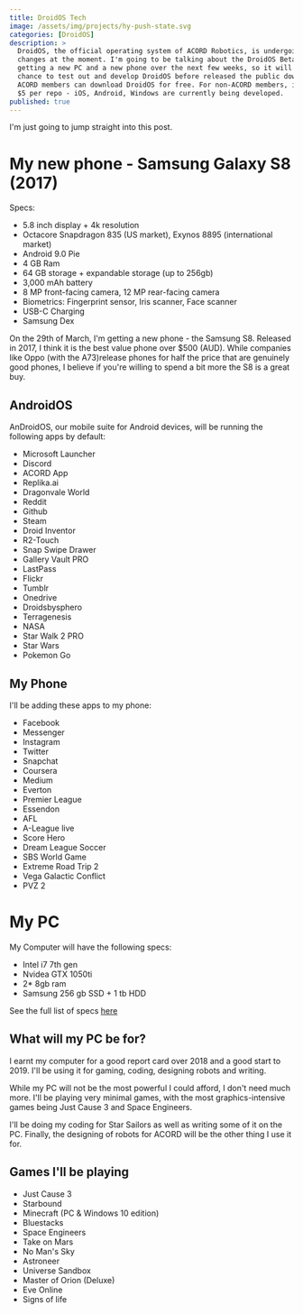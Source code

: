 ```yaml
---
title: DroidOS Tech
image: /assets/img/projects/hy-push-state.svg
categories: [DroidOS]
description: >
  DroidOS, the official operating system of ACORD Robotics, is undergoing a few
  changes at the moment. I'm going to be talking about the DroidOS Beta. I'm
  getting a new PC and a new phone over the next few weeks, so it will be a good
  chance to test out and develop DroidOS before released the public download.
  ACORD members can download DroidOS for free. For non-ACORD members, it will be
  $5 per repo - iOS, Android, Windows are currently being developed.
published: true
---
```

I'm just going to jump straight into this post.

# My new phone - Samsung Galaxy S8 (2017)

Specs:
- 5.8 inch display + 4k resolution
- Octacore Snapdragon 835 (US market), Exynos 8895 (international market)
- Android 9.0 Pie
- 4 GB Ram
- 64 GB storage + expandable storage (up to 256gb)
- 3,000 mAh battery
- 8 MP front-facing camera, 12 MP rear-facing camera
- Biometrics: Fingerprint sensor, Iris scanner, Face scanner
- USB-C Charging
- Samsung Dex

On the 29th of March, I'm getting a new phone - the Samsung S8. Released in 2017, I think it is the best value phone over $500 (AUD). While companies like Oppo (with the A73)release phones for half the price that are genuinely good phones, I believe if you're willing to spend a bit more the S8 is a great buy.

## AndroidOS

AnDroidOS, our mobile suite for Android devices, will be running the following apps by default:

- Microsoft Launcher
- Discord
- ACORD App
- Replika.ai
- Dragonvale World
- Reddit
- Github
- Steam
- Droid Inventor
- R2-Touch
- Snap Swipe Drawer
- Gallery Vault PRO
- LastPass
- Flickr
- Tumblr
- Onedrive
- Droidsbysphero
- Terragenesis
- NASA
- Star Walk 2 PRO
- Star Wars
- Pokemon Go

## My Phone

I'll be adding these apps to my phone:
- Facebook
- Messenger
- Instagram
- Twitter
- Snapchat
- Coursera
- Medium
- Everton
- Premier League
- Essendon
- AFL
- A-League live
- Score Hero
- Dream League Soccer
- SBS World Game
- Extreme Road Trip 2
- Vega Galactic Conflict
- PVZ 2

# My PC
My Computer will have the following specs:
- Intel i7 7th gen
- Nvidea GTX 1050ti
- 2* 8gb ram
- Samsung 256 gb SSD + 1 tb HDD

See the full list of specs [here](http://acord-robotics.github.io/starsailors/droidputer)

## What will my PC be for?
I earnt my computer for a good report card over 2018 and a good start to 2019. I'll be using it for gaming, coding, designing robots and writing. 

While my PC will not be the most powerful I could afford, I don't need much more. I'll be playing very minimal games, with the most graphics-intensive games being Just Cause 3 and Space Engineers.

I'll be doing my coding for Star Sailors as well as writing some of it on the PC. Finally, the designing of robots for ACORD will be the other thing I use it for.

## Games I'll be playing
- Just Cause 3
- Starbound
- Minecraft (PC & Windows 10 edition)
- Bluestacks
- Space Engineers
- Take on Mars
- No Man's Sky
- Astroneer
- Universe Sandbox
- Master of Orion (Deluxe)
- Eve Online
- Signs of life
